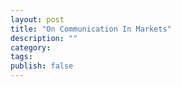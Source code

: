 ```yaml
---
layout: post
title: "On Communication In Markets"
description: ""
category: 
tags: 
publish: false
---
```

